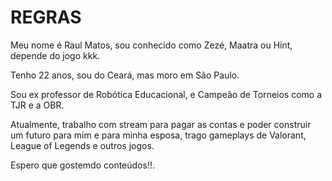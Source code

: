 <!DOCTYPE html>
<html lang="pt-BR">
<head>
</head>
<body>
    <h1>REGRAS</h1>
    <p>Meu nome é Raul Matos, sou conhecido como Zezé, Maatra ou Hint, depende do jogo kkk.</p>
    <p>Tenho 22 anos, sou do Ceará, mas moro em São Paulo.</p>
    <p>Sou ex professor de Robótica Educacional, e Campeão de Torneios como a TJR e a OBR.</p>
    <p>Atualmente, trabalho com stream para pagar as contas e poder construir um futuro para mim e para minha esposa, trago gameplays de Valorant, League of Legends e outros jogos.</p>
    <p>Espero que gostemdo conteúdos!!.</p>
</body>
</html>
